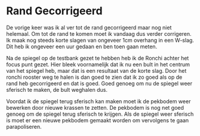 # Rand Gecorrigeerd
De vorige keer was ik al ver tot de rand gecorrigeerd maar nog niet helemaal. Om tot de rand te komen moet ik vandaag dus verder corrigeren. Ik maak nog steeds korte slagen van ongeveer 1cm overhang in een W-slag. Dit heb ik ongeveer een uur gedaan en ben toen gaan meten.

Na de spiegel op de testbank gezet te hebben heb ik de Ronchi achter het focus punt gezet. Hier bleek voornamelijk dat ik nu een bult in het centrum van het spiegel heb, maar dat is een resultaat van de korte slag. Door het ronchi rooster weg te halen is dan goed te zien dat ik zo goed als op de rand heb gecorrigeerd en dat is goed. Goed genoeg om nu de spiegel weer sferisch te maken, de bult weghalen dus.

Voordat ik de spiegel terug sferisch kan maken moet ik de pekbodem weer bewerken door nieuwe krassen te zetten. De pekbodem is nog net goed genoeg om de spiegel terug sferisch te krijgen. Als de spiegel weer sferisch is moet er een nieuwe pekbodem gemaakt worden om vervolgens te gaan parapoliseren.